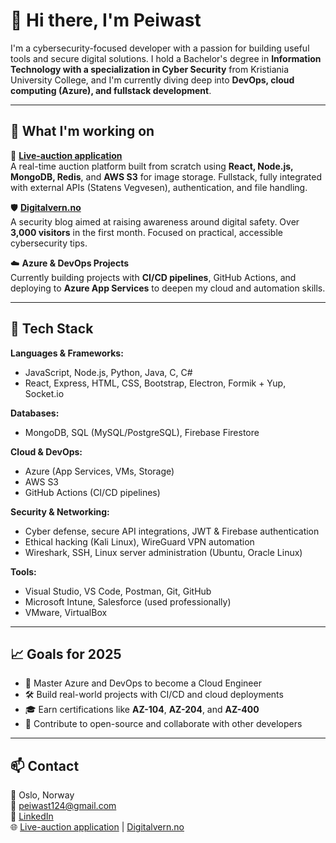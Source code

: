 # 👋 Hi there, I'm Peiwast

I'm a cybersecurity-focused developer with a passion for building useful tools and secure digital solutions. I hold a Bachelor's degree in **Information Technology with a specialization in Cyber Security** from Kristiania University College, and I'm currently diving deep into **DevOps, cloud computing (Azure), and fullstack development**.

---

## 🔭 What I'm working on

🚀 **[Live-auction application](https://live-auksjon.vercel.app/)**  
A real-time auction platform built from scratch using **React, Node.js, MongoDB, Redis**, and **AWS S3** for image storage. Fullstack, fully integrated with external APIs (Statens Vegvesen), authentication, and file handling.

🛡️ **[Digitalvern.no](https://digitalvern.no/)**  
A security blog aimed at raising awareness around digital safety. Over **3,000 visitors** in the first month. Focused on practical, accessible cybersecurity tips.

☁️ **Azure & DevOps Projects**  
Currently building projects with **CI/CD pipelines**, GitHub Actions, and deploying to **Azure App Services** to deepen my cloud and automation skills.

---

## 🧰 Tech Stack

**Languages & Frameworks:**  
- JavaScript, Node.js, Python, Java, C, C#  
- React, Express, HTML, CSS, Bootstrap, Electron, Formik + Yup, Socket.io

**Databases:**  
- MongoDB, SQL (MySQL/PostgreSQL), Firebase Firestore

**Cloud & DevOps:**  
- Azure (App Services, VMs, Storage)  
- AWS S3  
- GitHub Actions (CI/CD pipelines)

**Security & Networking:**  
- Cyber defense, secure API integrations, JWT & Firebase authentication  
- Ethical hacking (Kali Linux), WireGuard VPN automation  
- Wireshark, SSH, Linux server administration (Ubuntu, Oracle Linux)

**Tools:**  
- Visual Studio, VS Code, Postman, Git, GitHub  
- Microsoft Intune, Salesforce (used professionally)  
- VMware, VirtualBox

---

## 📈 Goals for 2025

- 🧠 Master Azure and DevOps to become a Cloud Engineer  
- 🛠️ Build real-world projects with CI/CD and cloud deployments  
- 🎓 Earn certifications like **AZ-104**, **AZ-204**, and **AZ-400**  
- 🤝 Contribute to open-source and collaborate with other developers

---

## 📫 Contact

📍 Oslo, Norway  
📧 peiwast124@gmail.com  
🔗 [LinkedIn](https://www.linkedin.com/in/peiwast-hama-467a57232/)  
🌐 [Live-auction application](https://live-auksjon.vercel.app/) | [Digitalvern.no](https://digitalvern.no/)
